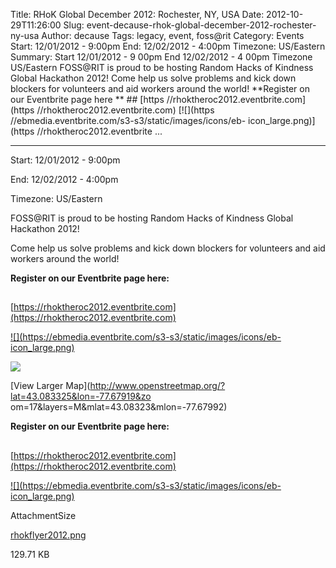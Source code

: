 Title: RHoK Global December 2012: Rochester, NY, USA
Date: 2012-10-29T11:26:00
Slug: event-decause-rhok-global-december-2012-rochester-ny-usa
Author: decause
Tags: legacy, event, foss@rit
Category: Events
Start: 12/01/2012 - 9:00pm
End: 12/02/2012 - 4:00pm
Timezone: US/Eastern
Summary: Start  12/01/2012 - 9 00pm  End  12/02/2012 - 4 00pm  Timezone  US/Eastern  FOSS@RIT is proud to be hosting Random Hacks of Kindness Global Hackathon 2012!  Come help us solve problems and kick down blockers for volunteers and aid workers around the world!  **Register on our Eventbrite page here **  ## [https //rhoktheroc2012.eventbrite.com](https //rhoktheroc2012.eventbrite.com)  [![](https //ebmedia.eventbrite.com/s3-s3/static/images/icons/eb- icon_large.png)](https //rhoktheroc2012.eventbrite ... 

---
Start: 12/01/2012 - 9:00pm

End: 12/02/2012 - 4:00pm

Timezone: US/Eastern

FOSS@RIT is proud to be hosting Random Hacks of Kindness Global Hackathon
2012!

Come help us solve problems and kick down blockers for volunteers and aid
workers around the world!

**Register on our Eventbrite page here:**

##
[https://rhoktheroc2012.eventbrite.com](https://rhoktheroc2012.eventbrite.com)

[![](https://ebmedia.eventbrite.com/s3-s3/static/images/icons/eb-
icon_large.png)](https://rhoktheroc2012.eventbrite.com/)

![](http://foss.rit.edu/files/rhokflyer2012.png)

[View Larger Map](http://www.openstreetmap.org/?lat=43.083325&lon=-77.67919&zo
om=17&layers=M&mlat=43.08323&mlon=-77.67992)

**Register on our Eventbrite page here:**

##
[https://rhoktheroc2012.eventbrite.com](https://rhoktheroc2012.eventbrite.com)

[![](https://ebmedia.eventbrite.com/s3-s3/static/images/icons/eb-
icon_large.png)](https://rhoktheroc2012.eventbrite.com/)

AttachmentSize

[rhokflyer2012.png](http://foss.rit.edu/files/rhokflyer2012.png)

129.71 KB

